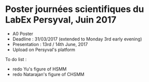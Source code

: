 # Poster journées scientifiques du LabEx Persyval, Juin 2017

- A0 Poster
- Deadline : 31/03/2017 (extended to Monday 3rd early evening)
- Presentation : 13rd / 14th June, 2017
- Upload on Persyval's platform

To do list :

- redo Yu's figure of HSMM
- redo Natarajan's figure of CHSMM
